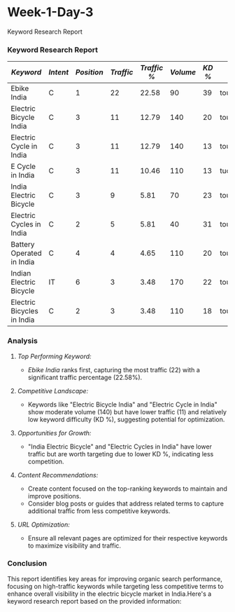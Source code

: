 # Week-1-Day-3
Keyword Research Report


### Keyword Research Report

| *Keyword*                     | *Intent* | *Position* | *Traffic* | *Traffic %* | *Volume* | *KD %* | *URL*              |
|---------------------------------|------------|--------------|-------------|----------------|------------|----------|----------------------|
| Ebike India                     | C          | 1            | 22          | 22.58          | 90         | 39       | touche.com            |
| Electric Bicycle India           | C          | 3            | 11          | 12.79          | 140        | 20       | touche.com            |
| Electric Cycle in India          | C          | 3            | 11          | 12.79          | 140        | 13       | touche.com            |
| E Cycle in India                | C          | 3            | 11          | 10.46          | 110        | 13       | tuche.com             |
| India Electric Bicycle           | C          | 3            | 9           | 5.81           | 70         | 23       | touche.com            |
| Electric Cycles in India        | C          | 2            | 5           | 5.81           | 40         | 31       | touche.com            |
| Battery Operated in India       | C          | 4            | 4           | 4.65           | 110        | 20       | touche.com            |
| Indian Electric Bicycle          | IT         | 6            | 3           | 3.48           | 170        | 22       | touche.com            |
| Electric Bicycles in India      | C          | 2            | 3           | 3.48           | 110        | 18       | touche.com            |

### Analysis

1. *Top Performing Keyword:*
   - *Ebike India* ranks first, capturing the most traffic (22) with a significant traffic percentage (22.58%).

2. *Competitive Landscape:*
   - Keywords like "Electric Bicycle India" and "Electric Cycle in India" show moderate volume (140) but have lower traffic (11) and relatively low keyword difficulty (KD %), suggesting potential for optimization.

3. *Opportunities for Growth:*
   - "India Electric Bicycle" and "Electric Cycles in India" have lower traffic but are worth targeting due to lower KD %, indicating less competition.

4. *Content Recommendations:*
   - Create content focused on the top-ranking keywords to maintain and improve positions.
   - Consider blog posts or guides that address related terms to capture additional traffic from less competitive keywords.

5. *URL Optimization:*
   - Ensure all relevant pages are optimized for their respective keywords to maximize visibility and traffic.

### Conclusion

This report identifies key areas for improving organic search performance, focusing on high-traffic keywords while targeting less competitive terms to enhance overall visibility in the electric bicycle market in India.Here's a keyword research report based on the provided information:



